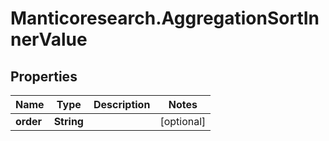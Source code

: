 # Manticoresearch.AggregationSortInnerValue

## Properties

Name | Type | Description | Notes
------------ | ------------- | ------------- | -------------
**order** | **String** |  | [optional] 


